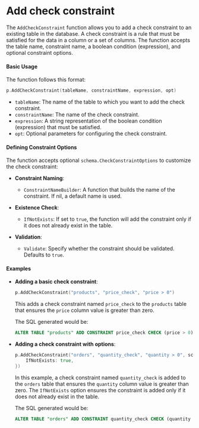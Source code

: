 # Add check constraint

The `AddCheckConstraint` function allows you to add a check constraint to an existing table in the database. A check constraint is a rule that must be satisfied for the data in a column or a set of columns. The function accepts the table name, constraint name, a boolean condition (expression), and optional constraint options.

#### Basic Usage

The function follows this format:

```go
p.AddCheckConstraint(tableName, constraintName, expression, opt)
```

- `tableName`: The name of the table to which you want to add the check constraint.
- `constraintName`: The name of the check constraint.
- `expression`: A string representation of the boolean condition (expression) that must be satisfied.
- `opt`: Optional parameters for configuring the check constraint.

#### Defining Constraint Options

The function accepts optional `schema.CheckConstraintOptions` to customize the check constraint:

- **Constraint Naming**:
    - `ConstraintNameBuilder`: A function that builds the name of the constraint. If nil, a default name is used.

- **Existence Check**:
    - `IfNotExists`: If set to `true`, the function will add the constraint only if it does not already exist in the table.

- **Validation**:
    - `Validate`: Specify whether the constraint should be validated. Defaults to `true`.

#### Examples

- **Adding a basic check constraint**:

    ```go
    p.AddCheckConstraint("products", "price_check", "price > 0")
    ```

  This adds a check constraint named `price_check` to the `products` table that ensures the `price` column value is greater than zero.

  The SQL generated would be:

    ```sql
    ALTER TABLE "products" ADD CONSTRAINT price_check CHECK (price > 0)
    ```

- **Adding a check constraint with options**:

    ```go
    p.AddCheckConstraint("orders", "quantity_check", "quantity > 0", schema.CheckConstraintOptions{
        IfNotExists: true,
    })
    ```

  In this example, a check constraint named `quantity_check` is added to the `orders` table that ensures the `quantity` column value is greater than zero. The `IfNotExists` option ensures the constraint is added only if it does not already exist in the table.

  The SQL generated would be:

    ```sql
    ALTER TABLE "orders" ADD CONSTRAINT quantity_check CHECK (quantity > 0)
    ```
